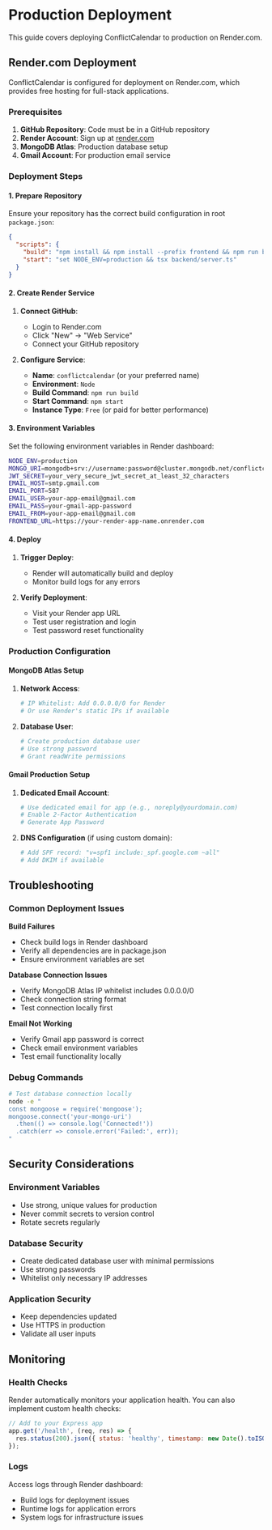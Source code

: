 # Production Deployment

This guide covers deploying ConflictCalendar to production on Render.com.

## Render.com Deployment

ConflictCalendar is configured for deployment on Render.com, which provides free hosting for full-stack applications.

### Prerequisites

1. **GitHub Repository**: Code must be in a GitHub repository
2. **Render Account**: Sign up at [render.com](https://render.com)
3. **MongoDB Atlas**: Production database setup
4. **Gmail Account**: For production email service

### Deployment Steps

#### 1. Prepare Repository

Ensure your repository has the correct build configuration in root `package.json`:

```json
{
  "scripts": {
    "build": "npm install && npm install --prefix frontend && npm run build --prefix frontend",
    "start": "set NODE_ENV=production && tsx backend/server.ts"
  }
}
```

#### 2. Create Render Service

1. **Connect GitHub**:
   - Login to Render.com
   - Click "New" → "Web Service"
   - Connect your GitHub repository

2. **Configure Service**:
   - **Name**: `conflictcalendar` (or your preferred name)
   - **Environment**: `Node`
   - **Build Command**: `npm run build`
   - **Start Command**: `npm start`
   - **Instance Type**: `Free` (or paid for better performance)

#### 3. Environment Variables

Set the following environment variables in Render dashboard:

```bash
NODE_ENV=production
MONGO_URI=mongodb+srv://username:password@cluster.mongodb.net/conflictcalendar
JWT_SECRET=your_very_secure_jwt_secret_at_least_32_characters
EMAIL_HOST=smtp.gmail.com
EMAIL_PORT=587
EMAIL_USER=your-app-email@gmail.com
EMAIL_PASS=your-gmail-app-password
EMAIL_FROM=your-app-email@gmail.com
FRONTEND_URL=https://your-render-app-name.onrender.com
```

#### 4. Deploy

1. **Trigger Deploy**:
   - Render will automatically build and deploy
   - Monitor build logs for any errors

2. **Verify Deployment**:
   - Visit your Render app URL
   - Test user registration and login
   - Test password reset functionality

### Production Configuration

#### MongoDB Atlas Setup

1. **Network Access**:
   ```bash
   # IP Whitelist: Add 0.0.0.0/0 for Render
   # Or use Render's static IPs if available
   ```

2. **Database User**:
   ```bash
   # Create production database user
   # Use strong password
   # Grant readWrite permissions
   ```

#### Gmail Production Setup

1. **Dedicated Email Account**:
   ```bash
   # Use dedicated email for app (e.g., noreply@yourdomain.com)
   # Enable 2-Factor Authentication
   # Generate App Password
   ```

2. **DNS Configuration** (if using custom domain):
   ```bash
   # Add SPF record: "v=spf1 include:_spf.google.com ~all"
   # Add DKIM if available
   ```

## Troubleshooting

### Common Deployment Issues

**Build Failures**
- Check build logs in Render dashboard
- Verify all dependencies are in package.json
- Ensure environment variables are set

**Database Connection Issues**
- Verify MongoDB Atlas IP whitelist includes 0.0.0.0/0
- Check connection string format
- Test connection locally first

**Email Not Working**
- Verify Gmail app password is correct
- Check email environment variables
- Test email functionality locally

### Debug Commands

```bash
# Test database connection locally
node -e "
const mongoose = require('mongoose');
mongoose.connect('your-mongo-uri')
  .then(() => console.log('Connected!'))
  .catch(err => console.error('Failed:', err));
"
```

## Security Considerations

### Environment Variables
- Use strong, unique values for production
- Never commit secrets to version control
- Rotate secrets regularly

### Database Security
- Create dedicated database user with minimal permissions
- Use strong passwords
- Whitelist only necessary IP addresses

### Application Security
- Keep dependencies updated
- Use HTTPS in production
- Validate all user inputs

## Monitoring

### Health Checks

Render automatically monitors your application health. You can also implement custom health checks:

```javascript
// Add to your Express app
app.get('/health', (req, res) => {
  res.status(200).json({ status: 'healthy', timestamp: new Date().toISOString() });
});
```

### Logs

Access logs through Render dashboard:
- Build logs for deployment issues
- Runtime logs for application errors
- System logs for infrastructure issues
